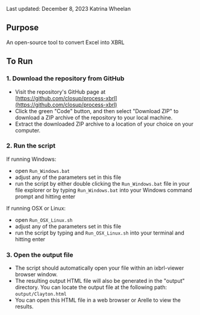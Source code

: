 
Last updated: December 8, 2023
Katrina Wheelan

## Purpose

An open-source tool to convert Excel into XBRL

## To Run

### 1. Download the repository from GitHub

 - Visit the repository's GitHub page at [https://github.com/closup/process-xbrl](https://github.com/closup/process-xbrl)
 - Click the green "Code" button, and then select "Download ZIP" to download a ZIP archive of the repository to your local machine.
 - Extract the downloaded ZIP archive to a location of your choice on your computer.

 ### 2. Run the script

If running Windows:
 - open `Run_Windows.bat`
 - adjust any of the parameters set in this file
 - run the script by either double clicking the `Run_Windows.bat` file in your file explorer or by typing `Run_Windows.bat` into your Windows command prompt and hitting enter

 If running OSX or Linux:
 - open `Run_OSX_Linux.sh`
 - adjust any of the parameters set in this file
 - run the script by typing and `Run_OSX_Linux.sh` into your terminal and hitting enter

### 3. Open the output file

 - The script should automatically open your file within an ixbrl-viewer browser window.
 - The resulting output HTML file will also be generated in the "output" directory. You can locate the output file at the following path: `output/Clayton.html`
 - You can open this HTML file in a web browser or Arelle to view the results.
